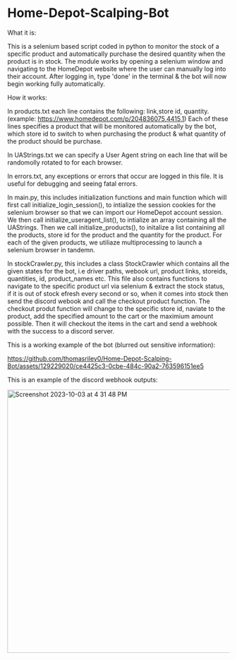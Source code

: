# Home-Depot-Scalping-Bot
What it is:

This is a selenium based script coded in python to monitor the stock of a specific product and automatically purchase the desired quantity when the product is in stock. The module works by opening a selenium window and navigating to the HomeDepot website where the user can manually log into their account. After logging in, type 'done' in the terminal & the bot will now begin working fully automatically.

How it works:

In products.txt each line contains the following: link,store id, quantity. (example: https://www.homedepot.com/p/204836075,4415,1) Each of these lines specifies a product that will be monitored automatically by the bot, which store id to switch to when purchasing the product & what quantity of the product should be purchase.

In UAStrings.txt we can specify a User Agent string on each line that will be randomolly rotated to for each browser.

In errors.txt, any exceptions or errors that occur are logged in this file. It is useful for debugging and seeing fatal errors.

In main.py, this includes initialization functions and main function which will first call initialize_login_session(), to intialize the session cookies for the selenium browser so that we can import our HomeDepot account session. We then call initialize_useragent_list(), to intialize an array containing all the UAStrings. Then we call initialize_products(), to initalize a list containing all the products, store id for the product and the quantity for the product. For each of the given products, we utiliaze multiprocessing to launch a selenium browser in tandemn. 

In stockCrawler.py, this includes a class StockCrawler which contains all the given states for the bot, i.e driver paths, webook url, product links, storeids, quantities, id, product_names etc. This file also contains functions to navigate to the specific product url via selenium & extract the stock status, if it is out of stock efresh every second or so, when it comes into stock then send the discord webook and call the checkout product function. The checkout produt function will change to the specific store id, naviate to the product, add the specified amount to the cart or the maximium amount possible. Then it will checkout the items in the cart and send a webhook with the success to a discord server.

This is a working example of the bot (blurred out sensitive information): 

https://github.com/thomasriley0/Home-Depot-Scalping-Bot/assets/129229020/ce4425c3-0cbe-484c-90a2-763596151ee5



This is an example of the discord webhook outputs: 

<img width="596" alt="Screenshot 2023-10-03 at 4 31 48 PM" src="https://github.com/thomasriley0/Home-Depot-Scalping-Bot/assets/129229020/f5eb9cba-4304-4936-bdd6-5d6205cce090">



